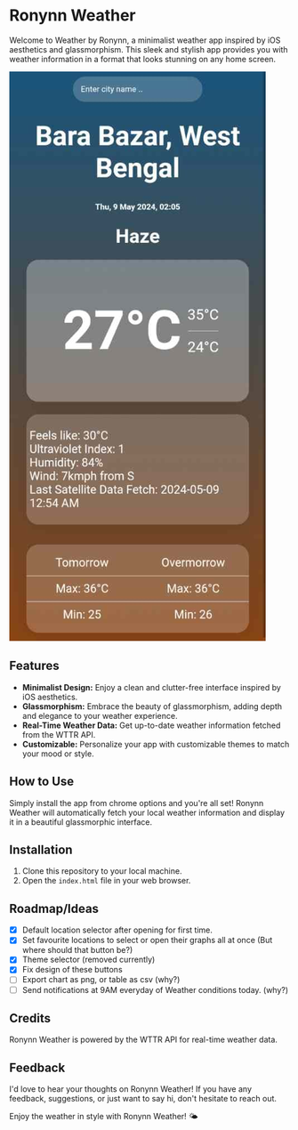 # Ronynn Weather

Welcome to Weather by Ronynn, a minimalist weather app inspired by iOS aesthetics and glassmorphism. This sleek and stylish app provides you with weather information in a format that looks stunning on any home screen.

![Screenshot](screen.png)

## Features
- **Minimalist Design:** Enjoy a clean and clutter-free interface inspired by iOS aesthetics.
- **Glassmorphism:** Embrace the beauty of glassmorphism, adding depth and elegance to your weather experience.
- **Real-Time Weather Data:** Get up-to-date weather information fetched from the WTTR API.
- **Customizable:** Personalize your app with customizable themes to match your mood or style.

## How to Use
Simply install the app from chrome options and you're all set! Ronynn Weather will automatically fetch your local weather information and display it in a beautiful glassmorphic interface.

## Installation
1. Clone this repository to your local machine.
2. Open the `index.html` file in your web browser.


## Roadmap/Ideas
- [x] Default location selector after opening for first time.
- [x] Set favourite locations to select or open their graphs all at once (But where should that button be?)
- [x] Theme selector (removed currently)
- [x] Fix design of these buttons
- [ ] Export chart as png, or table as csv (why?)
- [ ] Send notifications at 9AM everyday of Weather conditions today. (why?)

## Credits
Ronynn Weather is powered by the WTTR API for real-time weather data.


## Feedback
I'd love to hear your thoughts on Ronynn Weather! If you have any feedback, suggestions, or just want to say hi, don't hesitate to reach out.

Enjoy the weather in style with Ronynn Weather! 🌤️

